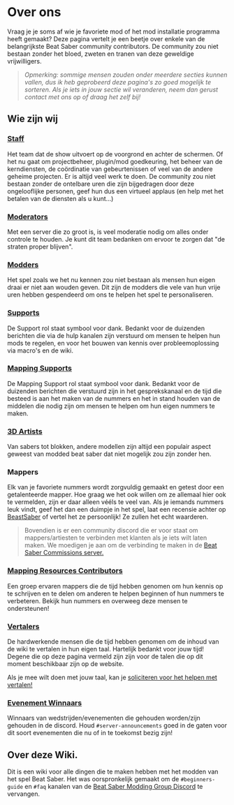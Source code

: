# Over ons
Vraag je je soms af wie je favoriete mod of het mod installatie programma heeft gemaakt? Deze pagina vertelt je een beetje over enkele van de belangrijkste Beat Saber community contributors. De community zou niet bestaan zonder het bloed, zweten en tranen van deze geweldige vrijwilligers.

> *Opmerking: sommige mensen zouden onder meerdere secties kunnen vallen, dus ik heb geprobeerd deze pagina's zo goed mogelijk te sorteren. Als je iets in jouw sectie wil veranderen, neem dan gerust contact met ons op of draag het zelf bij!*

## Wie zijn wij

### [Staff](./staff.md)
Het team dat de show uitvoert op de voorgrond en achter de schermen. Of het nu gaat om projectbeheer, plugin/mod goedkeuring, het beheer van de kerndiensten, de coördinatie van gebeurtenissen of veel van de andere geheime projecten. Er is altijd veel werk te doen. De community zou niet bestaan zonder de ontelbare uren die zijn bijgedragen door deze ongelooflijke personen, geef hun dus een virtueel applaus (en help met het betalen van de diensten als u kunt...)

### [Moderators](./moderators.md)
Met een server die zo groot is, is veel moderatie nodig om alles onder controle te houden. Je kunt dit team bedanken om ervoor te zorgen dat "de straten proper blijven".

### [Modders](./modders.md)
Het spel zoals we het nu kennen zou niet bestaan als mensen hun eigen draai er niet aan wouden geven. Dit zijn de modders die vele van hun vrije uren hebben gespendeerd om ons te helpen het spel te personaliseren.

### [Supports](./supports.md)
De Support rol staat symbool voor dank. Bedankt voor de duizenden berichten die via de hulp kanalen zijn verstuurd om mensen te helpen hun mods te regelen, en voor het bouwen van kennis over probleemoplossing via macro's en de wiki.

### [Mapping Supports](./mapping-supports.md)
De Mapping Support rol staat symbool voor dank. Bedankt voor de duizenden berichten die verstuurd zijn in het gesprekskanaal en de tijd die besteed is aan het maken van de nummers en het in stand houden van de middelen die nodig zijn om mensen te helpen om hun eigen nummers te maken.

### [3D Artists](./3d-artists.md)
Van sabers tot blokken, andere modellen zijn altijd een populair aspect geweest van modded beat saber dat niet mogelijk zou zijn zonder hen.

### Mappers
Elk van je favoriete nummers wordt zorgvuldig gemaakt en getest door een getalenteerde mapper. Hoe graag we het ook willen om ze allemaal hier ook te vermelden, zijn er daar alleen vééls te veel van. Als je iemands nummers leuk vindt, geef het dan een duimpje in het spel, laat een recensie achter op [BeastSaber](https://bsaber.com) of vertel het ze persoonlijk! Ze zullen het echt waarderen.

> Bovendien is er een community discord die er voor staat om mappers/artiesten te verbinden met klanten als je iets wilt laten maken. We moedigen je aan om de verbinding te maken in de [Beat Saber Commissions server.](https://discord.gg/e4f3WBBVnr)

### [Mapping Resources Contributors](/mapping/mapping-credits.md)
Een groep ervaren mappers die de tijd hebben genomen om hun kennis op te schrijven en te delen om anderen te helpen beginnen of hun nummers te verbeteren. Bekijk hun nummers en overweeg deze mensen te ondersteunen!

### [Vertalers](./translators.md)
De hardwerkende mensen die de tijd hebben genomen om de inhoud van de wiki te vertalen in hun eigen taal. Hartelijk bedankt voor jouw tijd! Degene die op deze pagina vermeld zijn zijn voor de talen die op dit moment beschikbaar zijn op de website.

Als je mee wilt doen met jouw taal, kan je [soliciteren voor het helpen met vertalen!](https://forms.gle/e3BqA3poMjESARe76)

### [Evenement Winnaars](./event-winner.md)
Winnaars van wedstrijden/evenementen die gehouden worden/zijn gehouden in de discord. Houd `#server-announcements` goed in de gaten voor dit soort evenementen die nu of in te toekomst bezig zijn!

## Over deze Wiki.
Dit is een wiki voor alle dingen die te maken hebben met het modden van het spel Beat Saber. Het was oorspronkelijk gemaakt om de `#beginners-guide` en `#faq` kanalen van de [Beat Saber Modding Group Discord](https://discord.gg/beatsabermods) te vervangen.
